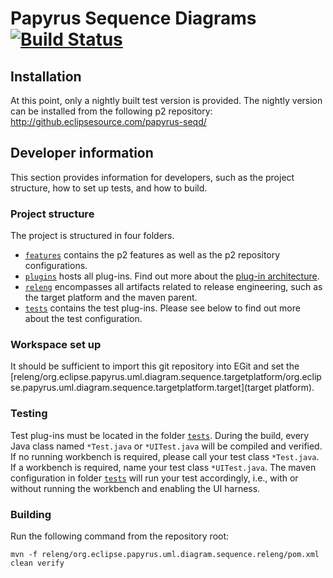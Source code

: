 # Papyrus Sequence Diagrams [![Build Status](https://travis-ci.org/eclipsesource/papyrus-seqd.svg?branch=master)](https://travis-ci.org/eclipsesource/papyrus-seqd)

## Installation

At this point, only a nightly built test version is provided. The nightly version can be installed from the following p2 repository: http://github.eclipsesource.com/papyrus-seqd/

## Developer information

This section provides information for developers, such as the project structure, how to set up tests, and how to build.

### Project structure

The project is structured in four folders.

* [`features`](features) contains the p2 features as well as the p2 repository configurations.
* [`plugins`](plugins) hosts all plug-ins. Find out more about the [plug-in architecture](ARCHITECTURE.md).
* [`releng`](releng) encompasses all artifacts related to release engineering, such as the target platform and the maven parent.
* [`tests`](tests) contains the test plug-ins. Please see below to find out more about the test configuration.

### Workspace set up

It should be sufficient to import this git repository into EGit and set the [releng/org.eclipse.papyrus.uml.diagram.sequence.targetplatform/org.eclipse.papyrus.uml.diagram.sequence.targetplatform.target](target platform).

### Testing

Test plug-ins must be located in the folder [`tests`](tests). During the build, every Java class named `*Test.java` or `*UITest.java` will be compiled and verified. If no running workbench is required, please call your test class `*Test.java`. If a workbench is required, name your test class `*UITest.java`. The maven configuration in folder [`tests`](tests) will run your test accordingly, i.e., with or without running the workbench and enabling the UI harness.

### Building

Run the following command from the repository root:

`mvn -f releng/org.eclipse.papyrus.uml.diagram.sequence.releng/pom.xml clean verify`
